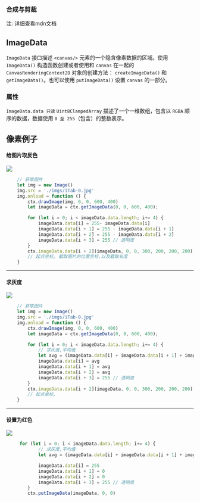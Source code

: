 ### 合成与剪裁
注: 详细查看mdn文档

## ImageData
`ImageData` 接口描述 `<canvas/>` 元素的一个隐含像素数据的区域。使用 `ImageData()` 构造函数创建或者使用和 `canvas` 在一起的 `CanvasRenderingContext2D` 对象的创建方法： `createImageData()` 和 `getImageData()`。也可以使用 `putImageData()` 设置 `canvas` 的一部分。

### 属性
`ImageData.data 只读`
`Uint8ClampedArray` 描述了一个一维数组，包含以 `RGBA` 顺序的数据，数据使用 `0 至 255`（包含）的整数表示。

## 像素例子

#### 给图片取反色

![](https://retailtest-1301158478.picsh.myqcloud.com/image/20230810/d38f4175d3956f11.png?imageView2/1/w/300/h/150)

```javascript
    // 获取图片
    let img = new Image()
    img.src = './imgs/iTab-0.jpg'
    img.onload = function () {    
        ctx.drawImage(img, 0, 0, 600, 400)
        let imageData = ctx.getImageData(0, 0, 600, 400);

        for (let i = 0; i < imageData.data.length; i+= 4) {
            imageData.data[i] = 255- imageData.data[i]
            imageData.data[i + 1] = 255 - imageData.data[i + 1]
            imageData.data[i + 2] = 255 - imageData.data[i + 2]
            imageData.data[i + 3] = 255 // 透明度
        }
        ctx.imageData.data[i + 2](imageData, 0, 0, 300, 200, 200, 200)
        // 起点坐标, 截取图片的位置坐标,以及截取长度
    }

```
<hr />

#### 求灰度

![](https://retailtest-1301158478.picsh.myqcloud.com/image/20230810/bcc15918e5b118ea.png?imageView2/1/w/300/h/150)

```javascript
    // 获取图片
    let img = new Image()
    img.src = './imgs/iTab-0.jpg'
    img.onload = function () {    
        ctx.drawImage(img, 0, 0, 600, 400)
        let imageData = ctx.getImageData(0, 0, 600, 400);

        for (let i = 0; i < imageData.data.length; i+= 4) {
            // 求灰度,平均值
            let avg = (imageData.data[i] + imageData.data[i + 1] + imageData.data[i + 2]) / 3
            imageData.data[i] = avg
            imageData.data[i + 1] = avg
            imageData.data[i + 2] = avg
            imageData.data[i + 3] = 255 // 透明度
        }
        ctx.imageData.data[i + 2](imageData, 0, 0, 300, 200, 200, 200)
        // 起点坐标, 
    }

```
<hr />


#### 设置为红色

![](https://retailtest-1301158478.picsh.myqcloud.com/image/20230810/3579fb4953ad6bce.png?imageView2/1/w/300/h/150)

```javascript
     for (let i = 0; i < imageData.data.length; i+= 4) {
            // 求灰度,平均值
            let avg = (imageData.data[i] + imageData.data[i + 1] + imageData.data[i + 2]) / 3

            imageData.data[i] = 255
            imageData.data[i + 1] = 0
            imageData.data[i + 2] = 0
            imageData.data[i + 3] = 255 // 透明度
        }
        ctx.putImageData(imageData, 0, 0)
```